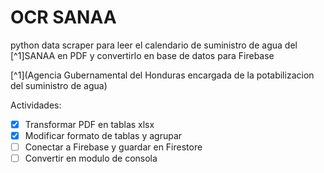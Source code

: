 #  OCR SANAA


python data scraper para leer el calendario de suministro de agua del [^1]SANAA en PDF y convertirlo en base de datos para Firebase

[^1](Agencia Gubernamental del Honduras encargada de la potabilizacion del suministro de agua) 



Actividades:

- [x] Transformar PDF en tablas xlsx
- [x] Modificar formato de tablas y agrupar 
- [ ] Conectar a Firebase  y guardar en Firestore
- [ ] Convertir en modulo de consola
